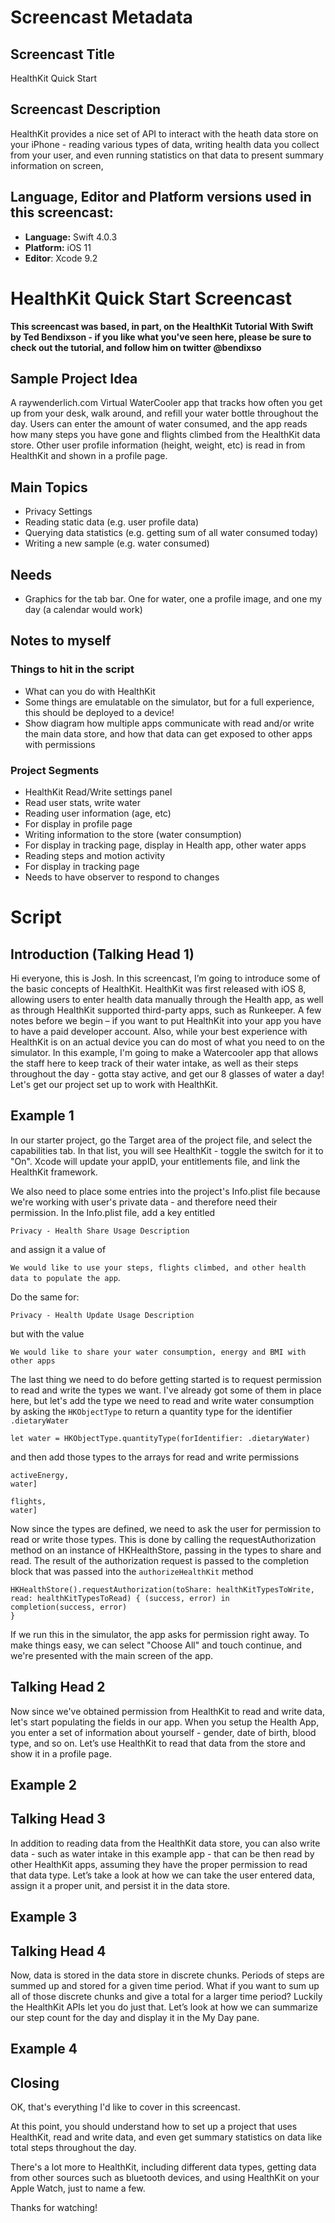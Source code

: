 # Screencast Metadata

## Screencast Title

HealthKit Quick Start

## Screencast Description

HealthKit provides a nice set of API to interact with the heath data store on your iPhone - reading various types of data, writing health data you collect from your user, and even running statistics on that data to present summary information on screen,

## Language, Editor and Platform versions used in this screencast:

* **Language:** Swift 4.0.3
* **Platform:** iOS 11
* **Editor**: Xcode 9.2


#  HealthKit Quick Start Screencast

**This screencast was based, in part, on the HealthKit Tutorial With Swift by Ted Bendixson - if you like what you've seen here, please be sure to check out the tutorial, and follow him on twitter @bendixso**

## Sample Project Idea
A raywenderlich.com Virtual WaterCooler app that tracks how often you get up from your desk, walk around, and refill your water bottle throughout the day.  Users can enter the amount of water consumed, and the app reads how many steps you have gone and flights climbed from the HealthKit data store.  Other user profile information (height, weight, etc) is read in from HealthKit and shown in a profile page.

## Main Topics
* Privacy Settings
* Reading static data (e.g. user profile data)
* Querying data statistics (e.g. getting sum of all water consumed today)
* Writing a new sample (e.g. water consumed)


## Needs
* Graphics for the tab bar.  One for water, one a profile image, and one my day (a calendar would work)

## Notes to myself
### Things to hit in the script
* What can you do with HealthKit
* Some things are emulatable on the simulator, but for a full experience, this should be deployed to a device!
* Show diagram how multiple apps communicate with read and/or write the main data store, and how that data can get exposed to other apps with permissions


### Project Segments
* HealthKit Read/Write settings panel
* Read user stats, write water
* Reading user information (age, etc)
* For display in profile page
* Writing information to the store (water consumption)
* For display in tracking page, display in Health app, other water apps
* Reading steps and motion activity
* For display in tracking page
* Needs to have observer to respond to changes


# Script

## Introduction (Talking Head 1)

Hi everyone, this is Josh.  In this screencast, I’m going to introduce some of the basic concepts of HealthKit.  HealthKit was first released with iOS 8, allowing users to enter health data manually through the Health app, as well as through HealthKit supported third-party apps, such as Runkeeper.  A few notes before we begin – if you want to put HealthKit into your app you have to have a paid developer account.  Also, while your best experience with HealthKit is on an actual device you can do most of what you need to on the simulator.   In this example, I'm going to make a Watercooler app that allows the staff here to keep track of their water intake, as well as their steps throughout the day - gotta stay active, and get our 8 glasses of water a day!  Let's get our project set up to work with HealthKit. 

## Example 1

In our starter project, go the Target area of the project file, and select the capabilities tab.  In that list, you will see HealthKit - toggle the switch for it to "On".  Xcode will  update your appID, your entitlements file, and link the HealthKit framework.

We also need to place some entries into the project's Info.plist file because we're working with user's private data - and therefore need their permission.  In the Info.plist file, add a key entitled

`Privacy - Health Share Usage Description`

and assign it a value of

`We would like to use your steps, flights climbed, and other health data to populate the app`.

Do the same for:

`Privacy - Health Update Usage Description`

but with the value

`We would like to share your water consumption, energy and BMI with other apps`

The last thing we need to do before getting started is to request permission to read and write the types we want.  I've already got some of them in place here, but let's add the type we need to read and write water consumption by asking the `HKObjectType` to return a quantity type for the identifier `.dietaryWater`

`let water = HKObjectType.quantityType(forIdentifier: .dietaryWater)`

and then add those types to the arrays for read and write permissions

```
activeEnergy,
water]
```

```
flights,
water]
```
Now since the types are defined, we need to ask the user for permission to read or write those types.  This is done by calling the requestAuthorization method on an instance of HKHealthStore, passing in the types to share and read.  The result of the authorization request is passed to the completion block that was passed into the `authorizeHealthKit` method

```
HKHealthStore().requestAuthorization(toShare: healthKitTypesToWrite,
read: healthKitTypesToRead) { (success, error) in
completion(success, error)
}
```
If we run this in the simulator, the app asks for permission right away.  To make things easy, we can select "Choose All" and touch continue, and we're presented with the main screen of the app.

## Talking Head 2

Now since we've obtained permission from HealthKit to read and write data, let's start populating the fields in our app.  When you setup the Health App, you enter a set of information about yourself - gender, date of birth, blood type, and so on. Let’s use HealthKit to read that data from the store and show it in a profile page.


## Example 2

<Reading Profile information>


## Talking Head 3

In addition to reading data from the HealthKit data store, you can also write data - such as water intake in this example app - that can be then read by other HealthKit apps, assuming they have the proper permission to read that data type.  Let’s take a look at how we can take the user entered data, assign it a proper unit, and persist it in the data store.


## Example 3

<Writing Water Data to the store>


## Talking Head 4

Now, data is stored in the data store in discrete chunks.  Periods of steps are summed up and stored for a given time period.  What if you want to sum up all of those discrete chunks and give a total for a larger time period?  Luckily the HealthKit APIs let you do just that.  Let’s look at how we can summarize our step count for the day and display it in the My Day pane.


## Example 4

<Reading steps data from the store>



## Closing

OK, that's everything I'd like to cover in this screencast.

At this point, you should understand how to set up a project that uses HealthKit, read and write data, and even get summary statistics on data like total steps throughout the day.

There's a lot more to HealthKit, including different data types, getting data from other sources such as bluetooth devices, and using HealthKit on your Apple Watch, just to name a few.

Thanks for watching!
